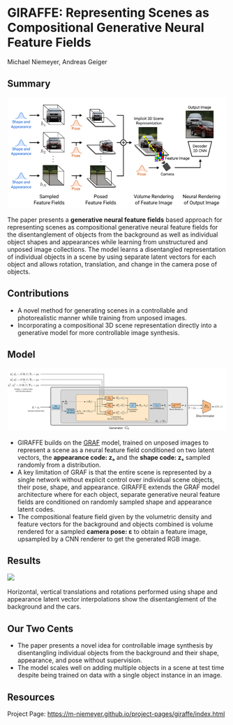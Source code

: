 # GIRAFFE: Representing Scenes as Compositional Generative Neural Feature Fields
Michael Niemeyer, Andreas Geiger

## Summary
<img src='../images/GIRAFFE_overview.PNG'>

The paper presents a **generative neural feature fields** based approach for representing scenes as compositional generative neural feature fields for the disentanglement of objects from the background as well as individual object shapes and appearances while learning from unstructured and unposed image collections.
The model learns a disentangled representation of individual objects in a scene by using separate latent vectors for each object and allows rotation, translation, and change in the camera pose of objects.

## Contributions

- A novel method for generating scenes in a controllable and photorealistic manner while training from unposed images.
- Incorporating a compositional 3D scene representation directly into a generative model for more controllable image synthesis.

## Model

<img src='../images/GIRAFFE_model.PNG'>

- GIRAFFE builds on the [GRAF](https://arxiv.org/pdf/2007.02442) model, trained on unposed images to represent a scene as a neural feature field conditioned on two latent vectors, the **appearance code: zₐ** and the **shape code: zₛ** sampled randomly from a distribution.
- A key limitation of GRAF is that the entire scene is represented by a single network without explicit control over individual scene objects, their pose, shape, and appearance. GIRAFFE extends the GRAF model architecture where for each object, separate generative neural feature fields are conditioned on randomly sampled shape and appearance latent codes. 
- The compositional feature field given by the volumetric density and feature vectors for the background and objects combined is volume rendered for a sampled **camera pose: ε** to obtain a feature image, upsampled by a CNN renderer to get the generated RGB image.

## Results
<img src='../images/GIRAFFE_results.gif'>

Horizontal, vertical translations and rotations performed using shape and appearance latent vector interpolations show the disentanglement of the background and the cars.

## Our Two Cents
- The paper presents a novel idea for controllable image synthesis by disentangling individual objects from the background and their shape, appearance, and pose without supervision.
- The model scales well on adding multiple objects in a scene at test time despite being trained on data with a single object instance in an image.

## Resources
Project Page: https://m-niemeyer.github.io/project-pages/giraffe/index.html
